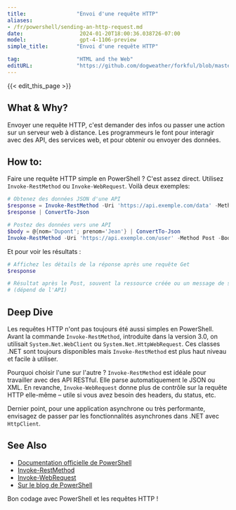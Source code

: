 ```yaml
---
title:                "Envoi d'une requête HTTP"
aliases:
- /fr/powershell/sending-an-http-request.md
date:                  2024-01-20T18:00:36.038726-07:00
model:                 gpt-4-1106-preview
simple_title:         "Envoi d'une requête HTTP"

tag:                  "HTML and the Web"
editURL:              "https://github.com/dogweather/forkful/blob/master/content/fr/powershell/sending-an-http-request.md"
---
```


{{< edit_this_page >}}

## What & Why?
Envoyer une requête HTTP, c'est demander des infos ou passer une action sur un serveur web à distance. Les programmeurs le font pour interagir avec des API, des services web, et pour obtenir ou envoyer des données.

## How to:
Faire une requête HTTP simple en PowerShell ? C'est assez direct. Utilisez `Invoke-RestMethod` ou `Invoke-WebRequest`. Voilà deux exemples:

```PowerShell
# Obtenez des données JSON d'une API
$response = Invoke-RestMethod -Uri 'https://api.exemple.com/data' -Method Get
$response | ConvertTo-Json

# Postez des données vers une API
$body = @{nom='Dupont'; prenom='Jean'} | ConvertTo-Json
Invoke-RestMethod -Uri 'https://api.exemple.com/user' -Method Post -Body $body -ContentType 'application/json'
```
Et pour voir les résultats :
```PowerShell
# Affichez les détails de la réponse après une requête Get
$response

# Résultat après le Post, souvent la ressource créée ou un message de succès
# (dépend de l'API)
```

## Deep Dive
Les requêtes HTTP n'ont pas toujours été aussi simples en PowerShell. Avant la commande `Invoke-RestMethod`, introduite dans la version 3.0, on utilisait `System.Net.WebClient` ou `System.Net.HttpWebRequest`. Ces classes .NET sont toujours disponibles mais `Invoke-RestMethod` est plus haut niveau et facile à utiliser.

Pourquoi choisir l'une sur l'autre ? `Invoke-RestMethod` est idéale pour travailler avec des API RESTful. Elle parse automatiquement le JSON ou XML. En revanche, `Invoke-WebRequest` donne plus de contrôle sur la requête HTTP elle-même – utile si vous avez besoin des headers, du status, etc.

Dernier point, pour une application asynchrone ou très performante, envisagez de passer par les fonctionnalités asynchrones dans .NET avec `HttpClient`.

## See Also
- [Documentation officielle de PowerShell](https://docs.microsoft.com/fr-fr/powershell/)
- [Invoke-RestMethod](https://docs.microsoft.com/fr-fr/powershell/module/microsoft.powershell.utility/invoke-restmethod?view=powershell-7)
- [Invoke-WebRequest](https://docs.microsoft.com/fr-fr/powershell/module/microsoft.powershell.utility/invoke-webrequest?view=powershell-7)
- [Sur le blog de PowerShell](https://devblogs.microsoft.com/powershell/)

Bon codage avec PowerShell et les requêtes HTTP !
